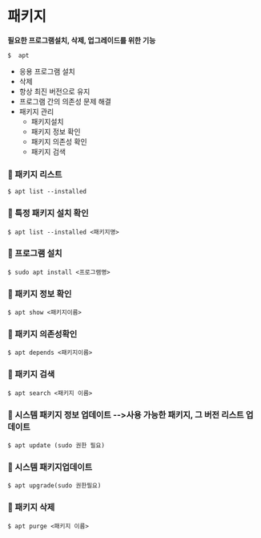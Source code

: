 # 패키지

**필요한 프로그램설치, 삭제, 업그레이드를 위한 기능**


```
$  apt
```
- 응용 프로그램 설치
- 삭제
- 항상 최진 버전으로 유지
- 프로그램 간의 의존성 문제 해결
- 패키지 관리
  - 패키지설치
  - 패키지 정보 확인
  - 패키지 의존성 확인
  - 패키지 검색


### :dart: 패키지 리스트 
```
$ apt list --installed
```

### :dart: 특정 패키지 설치 확인 

```
$ apt list --installed <패키지명>
```
### :dart: 프로그램 설치

```
$ sudo apt install <프로그램명>
```

### :dart: 패키지 정보 확인
```
$ apt show <패키지이름>
```


### :dart: 패키지 의존성확인
```
$ apt depends <패키지이름>
```
### :dart: 패키지 검색

```
$ apt search <패키지 이름>
```

### :dart: 시스템 패키지 정보 업데이트 -->사용 가능한 패키지, 그 버전 리스트 업데이트
```
$ apt update (sudo 권한 필요)
```
### :dart: 시스템 패키지업데이트

```
$ apt upgrade(sudo 권한필요)
```

### :dart: 패키지 삭제

```
$ apt purge <패키지 이름>
```

